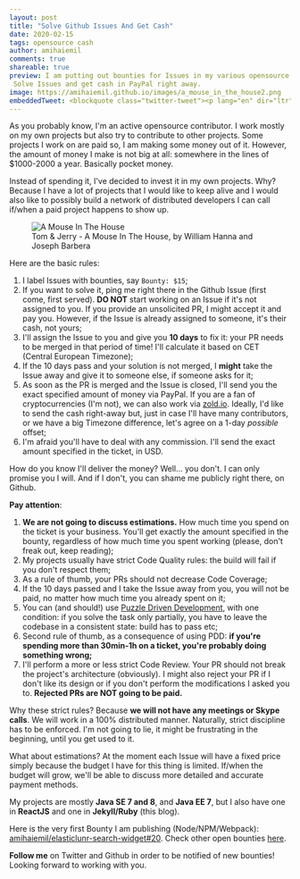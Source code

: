```yaml
---
layout: post
title: "Solve Github Issues And Get Cash"
date: 2020-02-15
tags: opensource cash
author: amihaiemil
comments: true
shareable: true
preview: I am putting out bounties for Issues in my various opensource projects.
 Solve Issues and get cash in PayPal right away.
image: https://amihaiemil.github.io/images/a_mouse_in_the_house2.png
embeddedTweet: <blockquote class="twitter-tweet"><p lang="en" dir="ltr">How much do you earn from doing OSS, yearly? Please vote only if you&#39;re doing OSS besides your full-time job/in your free time. <a href="https://twitter.com/github?ref_src=twsrc%5Etfw">@github</a> <a href="https://twitter.com/gitlab?ref_src=twsrc%5Etfw">@gitlab</a> <a href="https://twitter.com/hashtag/opensource?src=hash&amp;ref_src=twsrc%5Etfw">#opensource</a> <a href="https://twitter.com/hashtag/money?src=hash&amp;ref_src=twsrc%5Etfw">#money</a></p>&mdash; Mihai 🌵 (@amihaiemil) <a href="https://twitter.com/amihaiemil/status/1229409923085283329?ref_src=twsrc%5Etfw">February 17, 2020</a></blockquote> <script async src="https://platform.twitter.com/widgets.js" charset="utf-8"></script>
---
```


As you probably know, I'm an active opensource contributor. I work mostly on my
own projects but also try to contribute to other projects. Some projects I work on
are paid so, I am making some money out of it. However, the amount of money I make is not big at all: somewhere in the lines of $1000-2000 a year. Basically pocket money.

Instead of spending it, I've decided to invest it in my own projects. Why? Because
I have a lot of projects that I would like to keep alive and I would also like to possibly
build a network of distributed developers I can call if/when a paid project happens to show up.

<figure class="articleimg">
 <img src="{{page.image}}" alt="A Mouse In The House">
 <figcaption>
 Tom & Jerry - A Mouse In The House, by  William Hanna and Joseph Barbera
 </figcaption>
</figure>

Here are the basic rules:

1. I label Issues with bounties, say ``Bounty: $15``;
2. If you want to solve it, ping me right there in the Github Issue (first come, first served). **DO NOT** start working on an Issue if it's not assigned to you. If you provide an unsolicited PR, I might accept it and pay you. However, if the Issue is already assigned to someone, it's their cash, not yours;
3. I'll assign the Issue to you and give you **10 days** to fix it: your PR needs to be merged in that period of time! I'll calculate it based on CET (Central European Timezone);
4. If the 10 days pass and your solution is not merged, I **might** take the Issue away and give it to someone else, if someone asks for it;
5. As soon as the PR is merged and the Issue is closed, I'll send you the exact specified amount of money via PayPal. If you are a fan of cryptocurrencies (I'm  not), we can also work via [zold.io](http://www.zold.io/). Ideally, I'd like to send the cash right-away but, just in case I'll have many contributors, or we have a big Timezone difference, let's agree on a 1-day *possible* offset;
6. I'm afraid you'll have to deal with any commission. I'll send the exact amount specified in the ticket, in USD.

How do you know I'll deliver the money? Well... you don't. I can only promise you I will. And if I don't, you can shame me publicly right there, on Github.

**Pay attention**:

1. **We are not going to discuss estimations.** How much time you spend on the ticket is your business. You'll get exactly the amount specified in the bounty, regardless of how much time you spent working (please, don't freak out, keep reading);
2. My projects usually have strict Code Quality rules: the build will fail if you don't respect them;
3. As a rule of thumb, your PRs should not decrease Code Coverage;
4. If the 10 days passed and I take the Issue away from you, you will not be paid, no matter how much time you already spent on it;
5. You can (and should!) use [Puzzle Driven Development](https://www.yegor256.com/2010/03/04/pdd.html), with one condition: if you solve the task only partially, you have to leave the codebase in a consistent state: build has to pass etc;
6. Second rule of thumb, as a consequence of using PDD: **if you're spending more than 30min-1h on a ticket, you're probably doing something wrong;**
7. I'll perform a more or less strict Code Review. Your PR should not break the project's architecture (obviously). I might also reject your PR if I don't like its design or if you don't perform the modifications I asked you to. **Rejected PRs are NOT going to be paid.**

Why these strict rules? Because **we will not have any meetings or Skype calls**. We will work in a 100% distributed manner. Naturally, strict discipline has to be enforced. I'm not going to lie,
it might be frustrating in the beginning, until you get used to it.

What about estimations? At the moment each Issue will have a fixed price simply because the budget I have for this thing is limited. If/when the budget will grow, we'll be able to discuss more detailed and accurate payment methods.

My projects are mostly **Java SE 7 and 8**, and **Java EE 7**, but I also have one in **ReactJS** and one in **Jekyll/Ruby** (this blog).

Here is the very first Bounty I am publishing (Node/NPM/Webpack): [amihaiemil/elasticlunr-search-widget#20](https://github.com/amihaiemil/elasticlunr-search-widget/issues/20). Check other open bounties [here](/bounties.html).

**Follow me** on Twitter and Github in order to be notified of new bounties! Looking forward to working with you.
